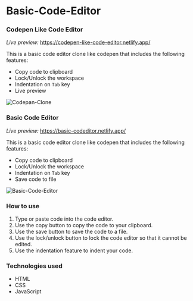 # Basic-Code-Editor
### Codepen Like Code Editor
*Live preview:* https://codepen-like-code-editor.netlify.app/

This is a basic code editor clone like codepen that includes the following features:

* Copy code to clipboard
* Lock/Unlock the workspace
* Indentation on `Tab` key
* Live preview

![Codepan-Clone](https://github.com/Ashu-kumar40/Basic-Code-Editor/assets/95637428/6ddbed5b-3c25-4506-beee-0932e557fdff)


### Basic Code Editor
*Live preview:* https://basic-codeditor.netlify.app/

This is a basic code editor clone like codepen that includes the following features:

* Copy code to clipboard
* Lock/Unlock the workspace
* Indentation on `Tab` key
* Save code to file

![Basic-Code-Editor](https://github.com/Ashu-kumar40/Basic-Code-Editor/assets/95637428/1c14576d-a966-45e4-b8c0-e1581683c8ac)
### How to use

1. Type or paste code into the code editor.
2. Use the copy button to copy the code to your clipboard.
3. Use the save button to save the code to a file.
4. Use the lock/unlock button to lock the code editor so that it cannot be edited.
5. Use the indentation feature to indent your code.

### Technologies used

* HTML
* CSS
* JavaScript
